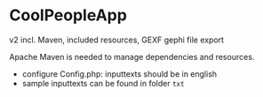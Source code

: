 CoolPeopleApp
=============
v2 incl. Maven, included resources, GEXF gephi file export

Apache Maven is needed to manage dependencies and resources.

* configure Config.php: inputtexts should be in english
* sample inputtexts can be found in folder `txt`
